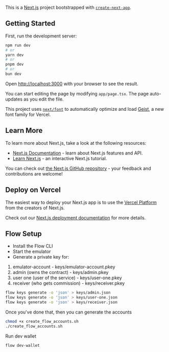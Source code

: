 This is a [Next.js](https://nextjs.org) project bootstrapped with [`create-next-app`](https://nextjs.org/docs/app/api-reference/cli/create-next-app).

## Getting Started

First, run the development server:

```bash
npm run dev
# or
yarn dev
# or
pnpm dev
# or
bun dev
```

Open [http://localhost:3000](http://localhost:3000) with your browser to see the result.

You can start editing the page by modifying `app/page.tsx`. The page auto-updates as you edit the file.

This project uses [`next/font`](https://nextjs.org/docs/app/building-your-application/optimizing/fonts) to automatically optimize and load [Geist](https://vercel.com/font), a new font family for Vercel.

## Learn More

To learn more about Next.js, take a look at the following resources:

- [Next.js Documentation](https://nextjs.org/docs) - learn about Next.js features and API.
- [Learn Next.js](https://nextjs.org/learn) - an interactive Next.js tutorial.

You can check out [the Next.js GitHub repository](https://github.com/vercel/next.js) - your feedback and contributions are welcome!

## Deploy on Vercel

The easiest way to deploy your Next.js app is to use the [Vercel Platform](https://vercel.com/new?utm_medium=default-template&filter=next.js&utm_source=create-next-app&utm_campaign=create-next-app-readme) from the creators of Next.js.

Check out our [Next.js deployment documentation](https://nextjs.org/docs/app/building-your-application/deploying) for more details.

## Flow Setup

- Install the Flow CLI
- Start the emulator
- Generate a private key for:

1. emulator-account - keys/emulator-account.pkey
2. admin (owns the contract) - keys/admin.pkey
3. user one (user of the service) - keys/user-one.pkey
4. receiver (who gets commission) - keys/receiver.pkey

```bash
flow keys generate -o 'json' > keys/admin.json
flow keys generate -o 'json' > keys/user-one.json
flow keys generate -o 'json' > keys/receiver.json
```

Once you've done that, then you can generate the accounts

```bash
chmod +x create_flow_accounts.sh
./create_flow_accounts.sh
```

Run dev wallet

```bash
flow dev-wallet
```
